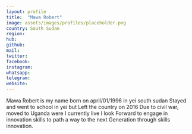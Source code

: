 ```yaml
---
layout: profile
title:  "Mawa Robert"
image: assets/images/profiles/placeholder.png
country: South Sudan
region: 
hub: 
github: 
mail: 
twitter: 
facebook: 
instagram: 
whatsapp: 
telegram: 
website: 
---
```


Mawa Robert is my name born on april/01/1996 in yei south sudan
Stayed and went to school in yei but Left the country on  2016
Due to civil war, moved to Uganda were I currently live I look
Forward to engage in innovation skills to path a way to the next
Generation through skills innovation. 
